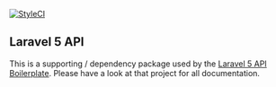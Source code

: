 [![StyleCI](https://github.styleci.io/repos/131504248/shield?branch=master)](https://github.styleci.io/repos/131504248)

## Laravel 5 API

This is a supporting / dependency package used by the [Laravel 5 API Boilerplate](https://github.com/specialtactics/l5-api-boilerplate). Please have a look at that project for all documentation.